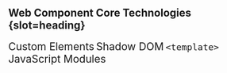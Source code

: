 ## Web Component Core Technologies {slot=heading}

<figure-img src="ce.svg" alt="painter's palette" height="150">Custom Elements</figure-img>
<figure-img src="sd.svg" alt="sunglasses" height="150">Shadow DOM</figure-img>
<figure-img src="te.svg" alt="rubber stamp" width="150"><code>&lt;template></code></figure-img>
<figure-img src="esm.svg" alt="transport truck" height="150">JavaScript Modules</figure-img>

<style>
#contents {
  display: grid;
  grid-template-columns: repeat(4, 1fr);
  place-content: start center;
  width: max-content;
  margin-inline: auto;
  column-gap: 40px;
}
figure-img {
  --caption-align: center;
  --margin: 0;
  font-size: 1.5em;
}
@media (width <= 500px) {
  #contents {
    grid-template: 1fr 1fr / 1fr 1fr;
    column-gap: 0;
  }
  figure-img {
    scale: .75;
  }
}

</style>

